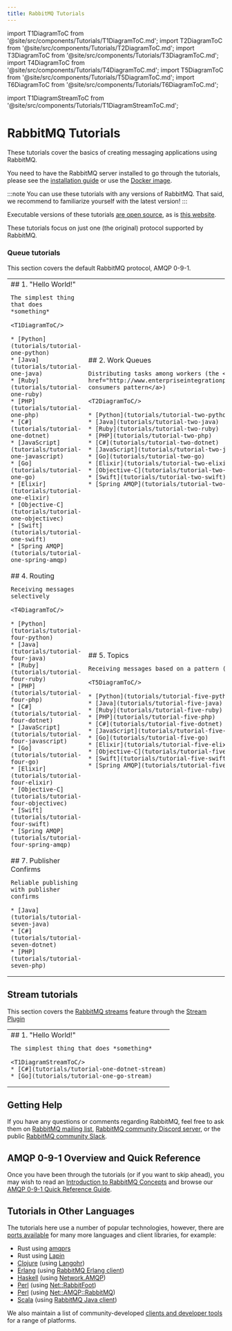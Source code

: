 ```yaml
---
title: RabbitMQ Tutorials
---
```

<!--
Copyright (c) 2005-2024 Broadcom. All Rights Reserved. The term "Broadcom" refers to Broadcom Inc. and/or its subsidiaries.

All rights reserved. This program and the accompanying materials
are made available under the terms of the under the Apache License,
Version 2.0 (the "License”); you may not use this file except in compliance
with the License. You may obtain a copy of the License at

https://www.apache.org/licenses/LICENSE-2.0

Unless required by applicable law or agreed to in writing, software
distributed under the License is distributed on an "AS IS" BASIS,
WITHOUT WARRANTIES OR CONDITIONS OF ANY KIND, either express or implied.
See the License for the specific language governing permissions and
limitations under the License.
-->

import T1DiagramToC from '@site/src/components/Tutorials/T1DiagramToC.md';
import T2DiagramToC from '@site/src/components/Tutorials/T2DiagramToC.md';
import T3DiagramToC from '@site/src/components/Tutorials/T3DiagramToC.md';
import T4DiagramToC from '@site/src/components/Tutorials/T4DiagramToC.md';
import T5DiagramToC from '@site/src/components/Tutorials/T5DiagramToC.md';
import T6DiagramToC from '@site/src/components/Tutorials/T6DiagramToC.md';


import T1DiagramStreamToC from '@site/src/components/Tutorials/T1DiagramStreamToC.md';

# RabbitMQ Tutorials

These tutorials cover the basics of creating messaging
applications using RabbitMQ.

You need to have the RabbitMQ server installed to go through the tutorials,
please see the [installation guide](/docs/download) or use the [Docker
image](https://hub.docker.com/_/rabbitmq/).

:::note
You can use these tutorials with any versions of RabbitMQ. That said, we
recommend to familiarize yourself with the latest version!
:::

Executable versions of these tutorials [are open source](https://github.com/rabbitmq/rabbitmq-tutorials),
as is [this website](https://github.com/rabbitmq/rabbitmq-website).

These tutorials focus on just one (the original) protocol supported by RabbitMQ.
### Queue tutorials

This section covers the default RabbitMQ protocol, AMQP 0-9-1.

<table id="tutorials">
    <colgroup>
        <col span="1" style={{width: '33%',}}/>
        <col span="1" style={{width: '33%',}}/>
        <col span="1" style={{width: '33%',}}/>
    </colgroup>

  <tr>
  <td id="tutorial-one" style={{verticalAlign: 'top',}}>
    ## 1. "Hello World!"

    The simplest thing that does *something*

    <T1DiagramToC/>

    * [Python](tutorials/tutorial-one-python)
    * [Java](tutorials/tutorial-one-java)
    * [Ruby](tutorials/tutorial-one-ruby)
    * [PHP](tutorials/tutorial-one-php)
    * [C#](tutorials/tutorial-one-dotnet)
    * [JavaScript](tutorials/tutorial-one-javascript)
    * [Go](tutorials/tutorial-one-go)
    * [Elixir](tutorials/tutorial-one-elixir)
    * [Objective-C](tutorials/tutorial-one-objectivec)
    * [Swift](tutorials/tutorial-one-swift)
    * [Spring AMQP](tutorials/tutorial-one-spring-amqp)
  </td>

  <td id="tutorial-two" style={{verticalAlign: 'top',}}>
    ## 2. Work Queues

    Distributing tasks among workers (the <a href="http://www.enterpriseintegrationpatterns.com/patterns/messaging/CompetingConsumers.html">competing consumers pattern</a>)

    <T2DiagramToC/>

    * [Python](tutorials/tutorial-two-python)
    * [Java](tutorials/tutorial-two-java)
    * [Ruby](tutorials/tutorial-two-ruby)
    * [PHP](tutorials/tutorial-two-php)
    * [C#](tutorials/tutorial-two-dotnet)
    * [JavaScript](tutorials/tutorial-two-javascript)
    * [Go](tutorials/tutorial-two-go)
    * [Elixir](tutorials/tutorial-two-elixir)
    * [Objective-C](tutorials/tutorial-two-objectivec)
    * [Swift](tutorials/tutorial-two-swift)
    * [Spring AMQP](tutorials/tutorial-two-spring-amqp)
  </td>

  <td id="tutorial-three" style={{verticalAlign: 'top',}}>
    ## 3. Publish/Subscribe

    Sending messages to many consumers at once

    <T3DiagramToC/>

    * [Python](tutorials/tutorial-three-python)
    * [Java](tutorials/tutorial-three-java)
    * [Ruby](tutorials/tutorial-three-ruby)
    * [PHP](tutorials/tutorial-three-php)
    * [C#](tutorials/tutorial-three-dotnet)
    * [JavaScript](tutorials/tutorial-three-javascript)
    * [Go](tutorials/tutorial-three-go)
    * [Elixir](tutorials/tutorial-three-elixir)
    * [Objective-C](tutorials/tutorial-three-objectivec)
    * [Swift](tutorials/tutorial-three-swift)
    * [Spring AMQP](tutorials/tutorial-three-spring-amqp)
  </td>
  </tr>

  <tr>
  <td id="tutorial-four" style={{verticalAlign: 'top',}}>
    ## 4. Routing

    Receiving messages selectively

    <T4DiagramToC/>

    * [Python](tutorials/tutorial-four-python)
    * [Java](tutorials/tutorial-four-java)
    * [Ruby](tutorials/tutorial-four-ruby)
    * [PHP](tutorials/tutorial-four-php)
    * [C#](tutorials/tutorial-four-dotnet)
    * [JavaScript](tutorials/tutorial-four-javascript)
    * [Go](tutorials/tutorial-four-go)
    * [Elixir](tutorials/tutorial-four-elixir)
    * [Objective-C](tutorials/tutorial-four-objectivec)
    * [Swift](tutorials/tutorial-four-swift)
    * [Spring AMQP](tutorials/tutorial-four-spring-amqp)
  </td>

  <td id="tutorial-five" style={{verticalAlign: 'top',}}>
    ## 5. Topics

    Receiving messages based on a pattern (topics)

    <T5DiagramToC/>

    * [Python](tutorials/tutorial-five-python)
    * [Java](tutorials/tutorial-five-java)
    * [Ruby](tutorials/tutorial-five-ruby)
    * [PHP](tutorials/tutorial-five-php)
    * [C#](tutorials/tutorial-five-dotnet)
    * [JavaScript](tutorials/tutorial-five-javascript)
    * [Go](tutorials/tutorial-five-go)
    * [Elixir](tutorials/tutorial-five-elixir)
    * [Objective-C](tutorials/tutorial-five-objectivec)
    * [Swift](tutorials/tutorial-five-swift)
    * [Spring AMQP](tutorials/tutorial-five-spring-amqp)
  </td>

  <td id="tutorial-six" style={{verticalAlign: 'top',}}>
    ## 6. RPC

    <a href="http://www.enterpriseintegrationpatterns.com/patterns/messaging/RequestReply.html">Request/reply pattern</a> example

    <T6DiagramToC/>

    * [Python](tutorials/tutorial-six-python)
    * [Java](tutorials/tutorial-six-java)
    * [Ruby](tutorials/tutorial-six-ruby)
    * [PHP](tutorials/tutorial-six-php)
    * [C#](tutorials/tutorial-six-dotnet)
    * [JavaScript](tutorials/tutorial-six-javascript)
    * [Go](tutorials/tutorial-six-go)
    * [Elixir](tutorials/tutorial-six-elixir)
    * [Spring AMQP](tutorials/tutorial-six-spring-amqp)
  </td>
  </tr>

  <tr>
  <td id="tutorial-seven" style={{verticalAlign: 'top',}}>
    ## 7. Publisher Confirms

    Reliable publishing with publisher confirms

    * [Java](tutorials/tutorial-seven-java)
    * [C#](tutorials/tutorial-seven-dotnet)
    * [PHP](tutorials/tutorial-seven-php)
  </td>
  <td class="tutorial-empty"></td>
  <td class="tutorial-empty"></td>
  </tr>
</table>

## Stream tutorials

This section covers the [RabbitMQ streams](/docs/streams) feature through the [Stream Plugin](/docs/stream)

<table id="stream-tutorials">
    <colgroup>
        <col span="1" style={{width: '33%',}}/>
        <col span="1" style={{width: '33%',}}/>
        <col span="1" style={{width: '33%',}}/>
    </colgroup>
<tr>
  <td id="tutorial-one" style={{verticalAlign: 'top',}}>
    ## 1. "Hello World!"

    The simplest thing that does *something*

    <T1DiagramStreamToC/>
    * [C#](tutorials/tutorial-one-dotnet-stream)
    * [Go](tutorials/tutorial-one-go-stream)
  </td>

</tr>

</table>


## Getting Help

If you have any questions or comments regarding RabbitMQ, feel free to
ask them on [RabbitMQ mailing list](https://groups.google.com/forum/#!forum/rabbitmq-users),
[RabbitMQ community Discord server](https://rabbitmq.com/discord/), or the public [RabbitMQ community Slack](https://rabbitmq.com/slack/).


## AMQP 0-9-1 Overview and Quick Reference

Once you have been through the tutorials (or if you want to
skip ahead), you may wish to read an
[Introduction to RabbitMQ Concepts](/tutorials/amqp-concepts)
and browse our
[AMQP 0-9-1 Quick Reference Guide](/amqp-0-9-1-quickref).


## Tutorials in Other Languages

The tutorials here use a number of popular technologies,
however, there are [ports available](https://github.com/rabbitmq/rabbitmq-tutorials) for
many more languages and client libraries, for example:

 * Rust using [amqprs](https://github.com/rabbitmq/rabbitmq-tutorials/tree/main/rust-amqprs)
 * Rust using [Lapin](https://github.com/rabbitmq/rabbitmq-tutorials/tree/main/rust-lapin)
 * [Clojure](https://github.com/rabbitmq/rabbitmq-tutorials/tree/main/clojure) (using [Langohr](http://clojurerabbitmq.info))
 * [Erlang](https://github.com/rabbitmq/rabbitmq-tutorials/tree/main/erlang) (using [RabbitMQ Erlang client](https://github.com/rabbitmq/rabbitmq-erlang-client))
 * [Haskell](https://github.com/rabbitmq/rabbitmq-tutorials/tree/main/haskell) (using [Network.AMQP](http://hackage.haskell.org/package/amqp))
 * [Perl](https://github.com/rabbitmq/rabbitmq-tutorials/tree/main/perl) (using [Net::RabbitFoot](https://github.com/cooldaemon/RabbitFoot))
 * [Perl](https://github.com/oylenshpeegul/RabbitMQ-Tutorial-Perl) (using [Net::AMQP::RabbitMQ](http://p3rl.org/Net::AMQP::RabbitMQ))
 * [Scala](https://github.com/rabbitmq/rabbitmq-tutorials/tree/main/scala) (using [RabbitMQ Java client](/client-libraries/java-api-guide))

We also maintain a list of community-developed [clients and developer tools](/client-libraries/devtools)
for a range of platforms.
